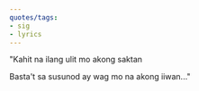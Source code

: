 ```yaml
---
quotes/tags:
- sig
- lyrics
---
```




"Kahit na ilang ulit mo akong saktan

 Basta't sa susunod ay wag mo na akong iiwan..."